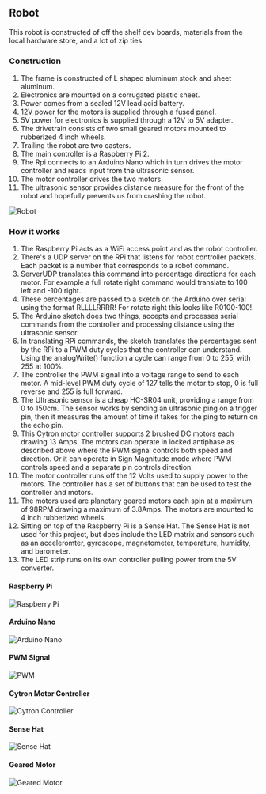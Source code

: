 
## Robot

This robot is constructed of off the shelf dev boards, materials from the local hardware store, and a lot of zip ties. 

### Construction

1. The frame is constructed of L shaped aluminum stock and sheet aluminum. 
2. Electronics are mounted on a corrugated plastic sheet. 
3. Power comes from a sealed 12V lead acid battery. 
4. 12V power for the motors is supplied through a fused panel. 
5. 5V power for electronics is supplied through a 12V to 5V adapter.
6. The drivetrain consists of two small geared motors mounted to rubberized 4 inch wheels. 
7. Trailing the robot are two casters. 
8. The main controller is a Raspberry Pi 2. 
9. The Rpi connects to an Arduino Nano which in turn drives the motor controller and reads input from the ultrasonic sensor. 
10. The motor controller drives the two motors. 
11. The ultrasonic sensor provides distance measure for the front of the robot and hopefully prevents us from crashing the robot.

![Robot](/iotweb/static/images/robot.png)

### How it works

1. The Raspberry Pi acts as a WiFi access point and as the robot controller.
2. There's a UDP server on the RPi that listens for robot controller packets. Each packet is a number that corresponds to a robot  command.
3. ServerUDP translates this command into percentage directions for each motor. For example a full rotate right command would translate to 100 left and -100 right.
4. These percentages are passed to a sketch on the Arduino over serial using the format RLLLLRRRR! For rotate right this looks like R0100-100!.
5. The Arduino sketch does two things, accepts and processes serial commands from the controller and processing distance using the ultrasonic sensor.
6. In translating RPi commands, the sketch translates the percentages sent by the RPi to a PWM duty cycles that the controller can understand. Using the analogWrite() function a cycle can range from 0 to 255, with 255 at 100%. 
7. The controller the PWM signal into a voltage range to send to each motor. A mid-level PWM duty cycle of  127 tells the motor to stop, 0 is full reverse and 255 is full forward.
8. The Ultrasonic sensor is a cheap HC-SR04 unit, providing a range from 0 to 150cm.  The sensor works by sending an ultrasonic ping on a trigger pin, then it measures the amount of time it takes for the ping to return on the echo pin. 
9. This Cytron motor controller supports 2 brushed DC motors each drawing 13 Amps. The motors can operate in locked antiphase as described above where the PWM signal controls both speed and direction. Or it can operate in Sign Magnitude mode where PWM controls speed and a separate pin controls direction.
10. The motor controller runs off the 12 Volts used to supply power to the motors. The controller has a set of buttons that can be used to test the controller and motors.
11. The motors used are planetary geared motors each spin at a maximum of 98RPM drawing a maximum of 3.8Amps. The motors are mounted to 4 inch rubberized wheels.  
12. Sitting on top of the Raspberry Pi is a Sense Hat. The Sense Hat is not used for this project, but does include the LED matrix and sensors such as an acceleromter, gyroscope, magnetometer, temperature, humidity, and barometer.
13. The LED strip runs on its own controller pulling power from the 5V converter.

#### Raspberry Pi

![Raspberry Pi](/iotweb/static/images/pi.png)

#### Arduino Nano

![Arduino Nano](/iotweb/static/images/nano.png)

#### PWM Signal

![PWM](/iotweb/static/images/pwm.gif)

#### Cytron Motor Controller

![Cytron Controller](/iotweb/static/images/controller.png)

#### Sense Hat

![Sense Hat](/iotweb/static/images/astro.png)

#### Geared Motor

![Geared Motor](/iotweb/static/images/motor.jpg)
